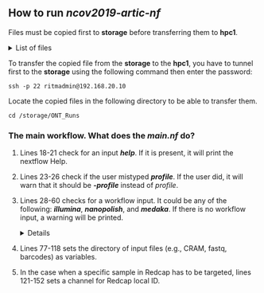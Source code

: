 ## How to run *ncov2019-artic-nf*

Files must be copied first to **storage** before transferring them to **hpc1**.

  <details>
    <summary>List of files</summary>

   > 1.  *articNcovNanopore_prepRedcap_bammix_process* </br>
        • contains *csv* and *pdf* files with details on the proportion of base calls per position </br>
   > 2.  *articNcovNanopore_prepRedcap_concatenate_process* </br>
        • contains the concatenated consensus genomes of all samples </br>
   > 3.  *articNcovNanopore_prepRedcap_makeMeta* </br>
        • contains *Redcap* metadata </br>
   > 4.  *articNcovNanopore_prepRedcap_process_csv* </br>
        • contains the **Nextclade** and **Pangolin** lineage assignment of all samples </br>
   > 5.  *articNcovNanopore_prepRedcap_renameFasta* </br>
        • contains the consensus genomes of individual samples and scripts for uploading to Redcap.

  </details>


To transfer the copied file from the **storage** to the **hpc1**, you have to tunnel first to the **storage** using the following command then enter the password:
```
ssh -p 22 ritmadmin@192.168.20.10
```

Locate the copied files in the following directory to be able to transfer them.

```
cd /storage/ONT_Runs
```



### The main workflow. What does the *main.nf* do?

1.  Lines 18-21 check for an input ***help***. If it is present, it will print the nextflow Help.
2.  Lines 23-26 check if the user mistyped ***profile***. If the user did, it will warn that it should be ***-profile*** instead of *profile*.
3.  Lines 28-60 checks for a workflow input. It could be any of the following: ***illumina***, ***nanopolish***, and ***medaka***. If there is no workflow input, a warning will be printed.
    <details>
      <summary>Details</summary>

      > •  For the ***illumina*** workflow, it will check for the directory containing the fastq or CRAM files. It will also check for both the bed file and reference genome. </br>
      > •  For the ***nanopolish*** workflow, it will check for the directory containing basecalled fastq files, fast5 files, and sequencing summary. It will also output a warning if bed file and reference genome are used as inputs. These two files are only used in illumina workflow. </br>
      > •  For the ***medaka*** workflow, it requires the basecalled fastq files. </br>
    </details>

4.  Lines 77-118 sets the directory of input files (e.g., CRAM, fastq, barcodes) as variables.
5.  In the case when a specific sample in Redcap has to be targeted, lines 121-152 sets a channel for Redcap local ID.
